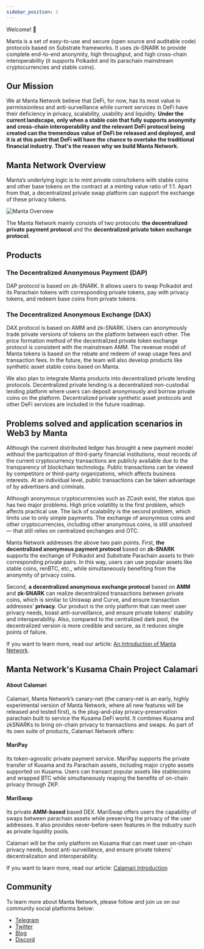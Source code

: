 ```yaml
---
sidebar_position: 1
---
```


Welcome! 👋

Manta is a set of easy-to-use and secure (open source and auditable code) protocols based on Substrate frameworks. It uses zk-SNARK to provide complete end-to-end anonymity, high throughput, and high cross-chain interoperability (it supports Polkadot and its parachain mainstream cryptocurrencies and stable coins).

## Our Mission

We at Manta Network believe that DeFi, for now, has its most value in permissionless and anti-surveillance while current services in DeFi have their deficiency in privacy, scalability, usability and liquidity. **Under the current landscape, only when a stable coin that fully supports anonymity and cross-chain interoperability and the relevant DeFi protocol being created can the tremendous value of DeFi be released and deployed, and it is at this point that DeFi will have the chance to overtake the traditional financial industry. That's the reason why we build Manta Network.**

## Manta Network Overview

Manta’s underlying logic is to mint private coins/tokens with stable coins and other base tokens on the contract at a minting value ratio of 1:1. Apart from that, a decentralized private swap platform can support the exchange of these privacy tokens.

![Manta Overview](/img/manta_overview.png)

The Manta Network mainly consists of two protocols: **the decentralized private payment protocol** and the **decentralized private token exchange protocol.**

## Products

### The Decentralized Anonymous Payment (DAP)

DAP protocol is based on zk-SNARK. It allows users to swap Polkadot and its Parachain tokens with corresponding private tokens, pay with privacy tokens, and redeem base coins from private tokens.

### The Decentralized Anonymous Exchange (DAX)

DAX protocol is based on AMM and zk-SNARK. Users can anonymously trade private versions of tokens on the platform between each other. The price formation method of the decentralized private token exchange protocol is consistent with the mainstream AMM. The revenue model of Manta tokens is based on the rebate and redeem of swap usage fees and transaction fees. In the future, the team will also develop products like synthetic asset stable coins based on Manta.

We also plan to integrate Manta products into decentralized private lending protocols. Decentralized private lending is a decentralized non-custodial lending platform where users can deposit anonymously and borrow private coins on the platform. Decentralized private synthetic asset protocols and other DeFi services are included in the future roadmap.

## Problems solved and application scenarios in Web3 by Manta

Although the current distributed ledger has brought a new payment model without the participation of third-party financial institutions, most records of the current cryptocurrency transactions are publicly available due to the transparency of blockchain technology. Public transactions can be viewed by competitors or third-party organizations, which affects business interests. At an individual level, public transactions can be taken advantage of by advertisers and criminals.

Although anonymous cryptocurrencies such as ZCash exist, the status quo has two major problems. High price volatility is the first problem, which affects practical use. The lack of scalability is the second problem, which limits use to only simple payments. The exchange of anonymous coins and other cryptocurrencies, including other anonymous coins, is still unsolved — that still relies on centralized exchanges and OTC.

Manta Network addresses the above two pain points. First, **the decentralized anonymous payment protocol** based on **zk-SNARK** supports the exchange of Polkadot and Substrate Parachain assets to their corresponding private pairs. In this way, users can use popular assets like stable coins, renBTC, etc., while simultaneously benefiting from the anonymity of privacy coins.

Second, **a decentralized anonymous exchange protocol** based on **AMM** and **zk-SNARK** can realize decentralized transactions between private coins, which is similar to Uniswap and Curve, and ensure transaction addresses’ **privacy**. Our product is the only platform that can meet user privacy needs, boast anti-surveillance, and ensure private tokens’ stability and interoperability. Also, compared to the centralized dark pool, the decentralized version is more credible and secure, as it reduces single points of failure.

If you want to learn more, read our article: [An Introduction of Manta Network](https://mantanetwork.medium.com/an-introduction-of-manta-network-cd2dddf827cb).

## Manta Network's Kusama Chain Project Calamari

#### About Calamari

Calamari, Manta Network’s canary-net (the canary-net is an early, highly experimental version of Manta Network, where all new features will be released and tested first), is the plug-and-play privacy-preservation parachain built to service the Kusama DeFi world. It combines Kusama and zkSNARKs to bring on-chain privacy to transactions and swaps. As part of its own suite of products, Calamari Network offers:

#### MariPay

Its token-agnostic private payment service. MariPay supports the private transfer of Kusama and its Parachain assets, including major crypto assets supported on Kusama. Users can transact popular assets like stablecoins and wrapped BTC while simultaneously reaping the benefits of on-chain privacy through ZKP.

#### MariSwap

Its private **AMM-based** based DEX. MariSwap offers users the capability of swaps between parachain assets while preserving the privacy of the user addresses. It also provides never-before-seen features in the industry such as private liquidity pools.

Calamari will be the only platform on Kusama that can meet user on-chain privacy needs, boost anti-surveillance, and ensure private tokens’ decentralization and interoperability.

If you want to learn more, read our article: [Calamari Introduction](/docs/calamari/introduction)

## Community

To learn more about Manta Network, please follow and join us on our community social platforms below:

- [Telegram](https://t.me/mantanetworkofficial)
- [Twitter](https://twitter.com/mantanetwork)
- [Blog](https://mantanetwork.medium.com)
- [Discord](https://discord.com/invite/n4QFj4n5vg)
